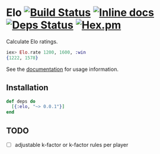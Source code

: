 # Elo [![Build Status](https://travis-ci.org/paulfri/elo.svg?branch=travis)](https://travis-ci.org/paulfri/elo) [![Inline docs](http://inch-ci.org/github/paulfri/elo.svg)](http://inch-ci.org/github/paulfri/elo) [![Deps Status](https://beta.hexfaktor.org/badge/all/github/paulfri/elo.svg)](https://beta.hexfaktor.org/github/paulfri/elo) [![Hex.pm](https://img.shields.io/hexpm/v/elo.svg?maxAge=2592000)]()

Calculate Elo ratings.

```elixir
iex> Elo.rate 1200, 1600, :win
{1222, 1578}
```

See the [documentation](https://hexdocs.pm/elo) for usage information.

## Installation

```elixir
def deps do
  [{:elo, "~> 0.0.1"}]
end
```

## TODO

- [ ] adjustable k-factor or k-factor rules per player
